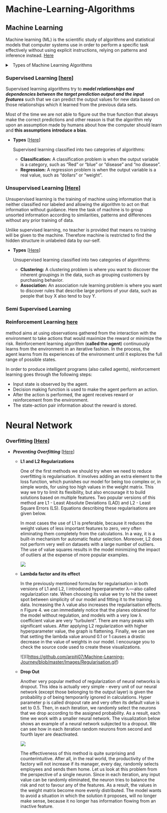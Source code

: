 # Machine-Learning-Algorithms

## Machine Learning

Machine learning (ML) is the scientific study of algorithms and statistical models that computer systems use in order to perform a specific task effectively without using explicit instructions, relying on patterns and inference instead. [Here](https://en.wikipedia.org/wiki/Machine_learning)
 
 <details> 
 <summary> 
 <a class="btnfire small stroke"><em class="fas fa-chevron-circle-down"></em>&nbsp;&nbsp;Types of Machine Learning Algorithms</a> 
 </summary>
  
  - [**Supervised learning**](https://github.com/arpitj07/Machine-Learning-Journey/blob/master/README.md#supervised-learning)
    - Nearest Neighbor
    - Naive Bayes
    - Decision Trees
    - Linear Regression
    - Support Vector Machines (SVM)
    - Neural Networks
    
    
  - [**Unsupervised Learning**](https://github.com/arpitj07/Machine-Learning-Journey/blob/master/README.md#unsupervised-learning)
    - Clustering
     - hierarchical clustering
     - k-means
     - mixture models
     - DBSCAN
     - OPTICS algorithm
    - Anomaly detection
     - Local Outlier Factor
    - Neural Networks
     - Autoencoders
     - Deep Belief Nets
     - Hebbian Learning
     - Generative Adversarial Networks
     - Self-organizing map
   Approaches for learning latent variable models such as
     - Expectation–maximization algorithm (EM)
     - Method of moments
    - Blind signal separation techniques
      - Principal component analysis
      - Independent component analysis
      - Non-negative matrix factorization
      - Singular value decomposition
      
      
  - [**Semi-supervised Learning**](https://github.com/arpitj07/Machine-Learning-Journey/blob/master/README.md#semi-supervised-learning)
  - [**Reinforcement Learning**](https://github.com/arpitj07/Machine-Learning-Journey/blob/master/README.md#reinforcement-learning)
    - Q-Learning
    - Temporal Difference (TD)
    - Deep Adversarial Networks
 </details>
 

### Supervised Learning [[here](https://towardsdatascience.com/types-of-machine-learning-algorithms-you-should-know-953a08248861)]

Supervised learning algorithms try to **_model relationships and dependencies between the target prediction output and the input features_** such that we can predict the output values for new data based on those relationships which it learned from the previous data sets.

Most of the time we are not able to figure out the true function that always make the correct predictions and other reason is that the algorithm rely upon an assumption made by humans about how the computer should learn and **this assumptions introduce a bias**.

 - **Types** [[Here](https://www.geeksforgeeks.org/supervised-unsupervised-learning/)]
    
    Supervised learning classified into two categories of algorithms:
   - **Classification:** A classification problem is when the output variable is a category, such as “Red” or “blue” or “disease” and         “no disease”.
   -  **Regression:** A regression problem is when the output variable is a real value, such as “dollars” or “weight”.
 
 
### Unsupervised Learning [[Here](https://www.geeksforgeeks.org/supervised-unsupervised-learning/)]

Unsupervised learning is the training of machine using information that is neither classified nor labeled and allowing the algorithm to act on that information without guidance. Here the task of machine is to group unsorted information according to similarities, patterns and differences without any prior training of data.

Unlike supervised learning, no teacher is provided that means no training will be given to the machine. Therefore machine is restricted to find the hidden structure in unlabeled data by our-self.

- **Types** [[Here](https://www.geeksforgeeks.org/supervised-unsupervised-learning/)]
  
  Unsupervised learning classified into two categories of algorithms:

  - **Clustering:** A clustering problem is where you want to discover the inherent groupings in the data, such as grouping customers by      purchasing behavior.
  - **Association:** An association rule learning problem is where you want to discover rules that describe large portions of your data,      such as people that buy X also tend to buy Y.

### Semi Supervised Learning


### Reinforcement Learning [here](https://towardsdatascience.com/types-of-machine-learning-algorithms-you-should-know-953a08248861)

method aims at using observations gathered from the interaction with the environment to take actions that would maximize the reward or minimize the risk. Reinforcement learning algorithm (**called the agent**) continuously learns from the environment in an iterative fashion. In the process, the agent learns from its experiences of the environment until it explores the full range of possible states.

In order to produce intelligent programs (also called agents), reinforcement learning goes through the following steps:

- Input state is observed by the agent.
- Decision making function is used to make the agent perform an action.
- After the action is performed, the agent receives reward or reinforcement from the environment.
- The state-action pair information about the reward is stored.







# Neural Network 

### Overfitting [[Here](https://towardsdatascience.com/https-medium-com-piotr-skalski92-deep-dive-into-deep-networks-math-17660bc376ba)]


- _**Preventing Overfitting**_ [[Here]((https://towardsdatascience.com/https-medium-com-piotr-skalski92-deep-dive-into-deep-networks-math-17660bc376ba)]
)]
  - **L1 and L2 Regularizations**

    One of the first methods we should try when we need to reduce overfitting is regularisation. It involves adding an extra element to the loss function, which punishes our model for being too complex or, in simple words, for using too high values in the weight matrix. This way we try to limit its flexibility, but also encourage it to build solutions based on multiple features. Two popular versions of this method are L1 - Least Absolute Deviations (LAD) and L2 - Least Square Errors (LS). Equations describing these regularisations are given below.

    In most cases the use of L1 is preferable, because it reduces the weight values of less important features to zero, very often eliminating them completely from the calculations. In a way, it is a built-in mechanism for automatic featur selection. Moreover, L2 does not perform very well on datasets with a large number of outliers. The use of value squares results in the model minimizing the impact of outliers at the expense of more popular examples.

       ![](https://github.com/arpitj07/Machine-Learning-Journey/blob/master/Images/L1_L2_Regularisation.gif)

  - **Lambda factor and its effect**
 
    In the previously mentioned formulas for regularisation in both versions of L1 and L2, I introduced hyperparameter λ — also called regularization rate. When choosing its value we try to hit the sweet spot between simplicity of our model and fitting it to the training data. Increasing the λ value also increases the regularisation effects.
    n Figure 4. we can immediately notice that the planes obtained for the model without regulation, and models with a very low λ coefficient value are very “turbulent”. There are many peaks with significant values. After applying L2 regularization with higher hyperparameter value, the graph is flattening. Finally, we can see that setting the lambda value around 0.1 or 1 causes a drastic decrease in the value of weights in our model. I encourage you to check the source code used to create these visualizations.
    
    ![]((https://github.com/arpitj07/Machine-Learning-Journey/blob/master/Images/Regularisation.gif)
    
  - **Drop Out**
    
    Another very popular method of regularization of neural networks is dropout. This idea is actually very simple - every unit of our neural network (except those belonging to the output layer) is given the probability p of being temporarily ignored in calculations. Hyper parameter p is called dropout rate and very often its default value is set to 0.5. Then, in each iteration, we randomly select the neurons that we drop according to the assigned probability. As a result, each time we work with a smaller neural network. The visualization below shows an example of a neural network subjected to a dropout. We can see how in each iteration random neurons from second and fourth layer are deactivated.
    
    ![](https://github.com/arpitj07/Machine-Learning-Journey/blob/master/Images/DropOut.gif)
    
    The effectiveness of this method is quite surprising and counterintuitive. After all, in the real world, the productivity of the factory will not increase if its manager, every day, randomly selects employees and sends them home. Let us look at this problem from the perspective of a single neuron. Since in each iteration, any input value can be randomly eliminated, the neuron tries to balance the risk and not to favour any of the features. As a result, the values in the weight matrix become more evenly distributed. The model wants to avoid a situation in which the solution it proposes, will no longer make sense, because it no longer has information flowing from an inactive feature.
